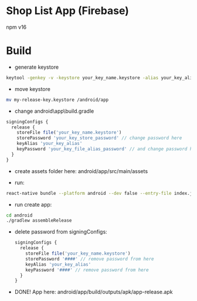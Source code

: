 # Shop List App (Firebase)

npm v16

# Build

- generate keystore
```bash
keytool -genkey -v -keystore your_key_name.keystore -alias your_key_alias -keyalg RSA -keysize 2048 -validity 10000
```

- move keystore
```bash
mv my-release-key.keystore /android/app
```

- change android\app\build.gradle
```js
signingConfigs {
  release {
    storeFile file('your_key_name.keystore')
    storePassword 'your_key_store_password' // change password here
    keyAlias 'your_key_alias'
    keyPassword 'your_key_file_alias_password' // and change password here
  }
}
```

- create assets folder here:
  android/app/src/main/assets

- run:
```bash
react-native bundle --platform android --dev false --entry-file index.js --bundle-output android/app/src/main/assets/index.android.bundle --assets-dest android/app/src/main/res/
```

- run create app:
```bash
cd android
./gradlew assembleRelease
```

- delete password from signingConfigs:
  ```js
  signingConfigs {
    release {
      storeFile file('your_key_name.keystore')
      storePassword '####' // remove password from here
      keyAlias 'your_key_alias'
      keyPassword '####' // remove password from here
    }
  }
  ```
- DONE! App here:
android/app/build/outputs/apk/app-release.apk